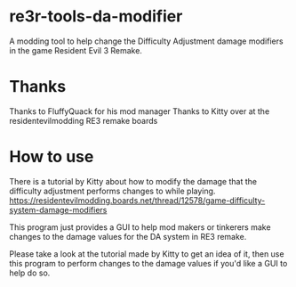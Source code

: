 # re3r-tools-da-modifier
A modding tool to help change the Difficulty Adjustment damage modifiers in the game Resident Evil 3 Remake.

# Thanks
Thanks to FluffyQuack for his mod manager 
Thanks to Kitty over at the residentevilmodding RE3 remake boards

# How to use
There is a tutorial by Kitty about how to modify the damage that the difficulty adjustment performs changes to while playing.
https://residentevilmodding.boards.net/thread/12578/game-difficulty-system-damage-modifiers

This program just provides a GUI to help mod makers or tinkerers make changes to the damage values for the DA system in RE3 remake.

Please take a look at the tutorial made by Kitty to get an idea of it, then use this program to perform changes to the damage values if you'd like a GUI to help do so.

